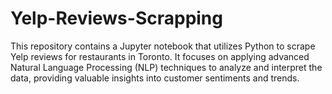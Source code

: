 # Yelp-Reviews-Scrapping
This repository contains a Jupyter notebook that utilizes Python to scrape Yelp reviews for restaurants in Toronto. It focuses on applying advanced Natural Language Processing (NLP) techniques to analyze and interpret the data, providing valuable insights into customer sentiments and trends.
